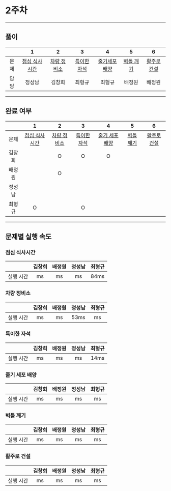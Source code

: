 # 2주차
---
## 풀이

||1|2|3|4|5|6|
|:---:|:---:|:---:|:---:|:---:|:---:|:---:|
| 문제 |[점심 식사시간](https://swexpertacademy.com/main/code/problem/problemDetail.do?contestProbId=AV5-BEE6AK0DFAVl)|[차량 정비소](https://swexpertacademy.com/main/code/problem/problemDetail.do?contestProbId=AV6c6bgaIuoDFAXy&categoryId=AV6c6bgaIuoDFAXy&categoryType=CODE&&&)|[특이한 자석](https://swexpertacademy.com/main/code/problem/problemDetail.do?contestProbId=AWIeV9sKkcoDFAVH)|[줄기세포배양](https://swexpertacademy.com/main/code/problem/problemDetail.do?contestProbId=AWXRJ8EKe48DFAUo)|[벽돌 깨기](https://swexpertacademy.com/main/code/problem/problemDetail.do?contestProbId=AWXRQm6qfL0DFAUo&categoryId=AWXRQm6qfL0DFAUo&categoryType=CODE&problemTitle=5656&orderBy=FIRST_REG_DATETIME&selectCodeLang=ALL&select-1=&pageSize=10&pageIndex=1)|[활주로 건설](https://swexpertacademy.com/main/code/problem/problemDetail.do?contestProbId=AWIeW7FakkUDFAVH)|
| 담당 | 정성남 | 김창희 | 최형규 | 최형규 | 배정원 | 배정원 |
---
## 완료 여부


||1|2|3|4|5|6|
|:---:|:---:|:---:|:---:|:---:|:---:|:---:|
| 문제 |[점심 식사시간](https://swexpertacademy.com/main/code/problem/problemDetail.do?contestProbId=AV5-BEE6AK0DFAVl)|[차량 정비소](https://swexpertacademy.com/main/code/problem/problemDetail.do?contestProbId=AV6c6bgaIuoDFAXy&categoryId=AV6c6bgaIuoDFAXy&categoryType=CODE&&&)|[특이한 자석](https://swexpertacademy.com/main/code/problem/problemDetail.do?contestProbId=AWIeV9sKkcoDFAVH)|[줄기 세포 배양](https://swexpertacademy.com/main/code/problem/problemDetail.do?contestProbId=AWXRJ8EKe48DFAUo)|[벽돌 깨기](https://swexpertacademy.com/main/code/problem/problemDetail.do?contestProbId=AWXRQm6qfL0DFAUo&categoryId=AWXRQm6qfL0DFAUo&categoryType=CODE&problemTitle=5656&orderBy=FIRST_REG_DATETIME&selectCodeLang=ALL&select-1=&pageSize=10&pageIndex=1)|[활주로 건설](https://swexpertacademy.com/main/code/problem/problemDetail.do?contestProbId=AWIeW7FakkUDFAVH)|
|김창희|  | O | O | O |  |  |
|배정원|  | O |  |  |  |  |
|정성남|  |  |  |  |  |  |
|최형규| O |  | O |  |  |  |

---

## 문제별 실행 속도

### 점심 식사시간
||김창희|배정원|정성남|최형규|
|:---:|:---:|:---:|:---:|:---:|
|실행 시간| ms | ms | ms | 84ms |

### 차량 정비소
||김창희|배정원|정성남|최형규|
|:---:|:---:|:---:|:---:|:---:|
|실행 시간| ms | ms | 53ms | ms |

### 특이한 자석
||김창희|배정원|정성남|최형규|
|:---:|:---:|:---:|:---:|:---:|
|실행 시간| ms | ms | ms | 14ms |

### 줄기 세포 배양
||김창희|배정원|정성남|최형규|
|:---:|:---:|:---:|:---:|:---:|
|실행 시간| ms | ms | ms | ms |

### 벽돌 깨기
||김창희|배정원|정성남|최형규|
|:---:|:---:|:---:|:---:|:---:|
|실행 시간| ms | ms | ms | ms |

### 활주로 건설
||김창희|배정원|정성남|최형규|
|:---:|:---:|:---:|:---:|:---:|
|실행 시간| ms | ms | ms | ms |
